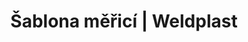 ---
Filename: "sablona-merici"
Link: "file:/Users/vinayakpatel/Downloads/www.weldplast.cz/sablona-merici"
product_name: "Šablona měřicípro K/V svary"
product_id: "Obj. číslo:152.676"
title: "Šablona měřicí | Weldplast"
product_desc: ""
product_specs: ""
product_downloads: ""
href: ""
p_desc_2: ""
accessories: ""
similar_products: ""
---